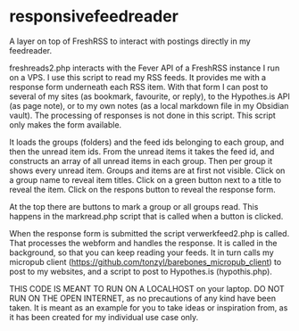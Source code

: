 # responsivefeedreader
A layer on top of FreshRSS to interact with postings directly in my feedreader.

freshreads2.php interacts with the Fever API of a FreshRSS instance I run on a VPS.
I use this script to read my RSS feeds. It provides me with a response form underneath each RSS item. With that form I can post to several of my sites (as bookmark, favourite, or reply), to the Hypothes.is API (as page note), or to my own notes (as a local markdown file in my Obsidian vault).
The processing of responses is not done in this script. This script only makes the form available.

It loads the groups (folders) and the feed ids belonging to each group, and then the unread item ids. From the unread items it takes the feed id, and constructs an array of all unread items in each group. Then per group it shows every unread item. Groups and items are at first not visible. Click on a group name to reveal item titles. Click on a green button next to a title to reveal the item. Click on the respons button to reveal the response form.

At the top there are buttons to mark a group or all groups read. This happens in the markread.php script that is called when a button is clicked.

When the response form is submitted the script verwerkfeed2.php is called. That processes the webform and handles the response. It is called in the background, so that you can keep reading your feeds. It in turn calls my micropub client (https://github.com/tonzyl/barebones_micropub_client) to post to my websites, and a script to post to Hypothes.is (hypothis.php).

THIS CODE IS MEANT TO RUN ON A LOCALHOST on your laptop. DO NOT RUN ON THE OPEN INTERNET, as no precautions of any kind have been taken. It is meant as an example for you to take ideas or inspiration from, as it has been created for my individual use case only.
